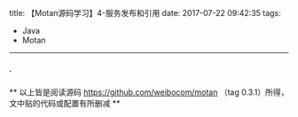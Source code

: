 title: 【Motan源码学习】4-服务发布和引用
date: 2017-07-22 09:42:35
tags:
- Java
- Motan
---


##### .
** 以上皆是阅读源码 https://github.com/weibocom/motan （tag 0.3.1）所得，文中贴的代码或配置有所删减 **


<style>
img[title="300"] {
  width:300px;
  width:300px;
  display: block;
}
img[title="400"] {
  width:400px;
  width:400px;
  display: block;
}
img[title="450"] {
  width:450px;
  width:450px;
  display: block;
}
img[title="500"] {
  width:500px;
  height:500px;
  display: block;
}
</style>

